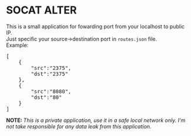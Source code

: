 <h1>SOCAT ALTER</h1>
<p>
This is a small application for fowarding port from your localhost to public IP.
<br/>
Just specific your source->destination port in <code>routes.json</code> file.
<br/>
Example:
<pre>
[
    {
        "src":"2375",
        "dst":"2375"
    },
    {
        "src":"8080",
        "dst":"80"
    }
]
</pre>
</p>
<p>
<b>NOTE: </b><i>This is a private application, use it in a safe local network only. I'm not take responsible for any data leak from this application.</i>
<p>
